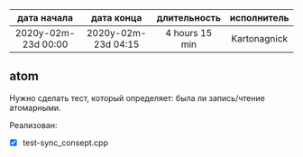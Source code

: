 
| дата начала         |   дата конца        | длительность   | исполнитель  |
|:-------------------:|:-------------------:|:--------------:|:------------:|
| 2020y-02m-23d 00:00 | 2020y-02m-23d 04:15 | 4 hours 15 min | Kartonagnick |

atom
----

Нужно сделать тест, который определяет: была ли запись/чтение атомарными.  

Реализован:
  - [x] test-sync_consept.cpp